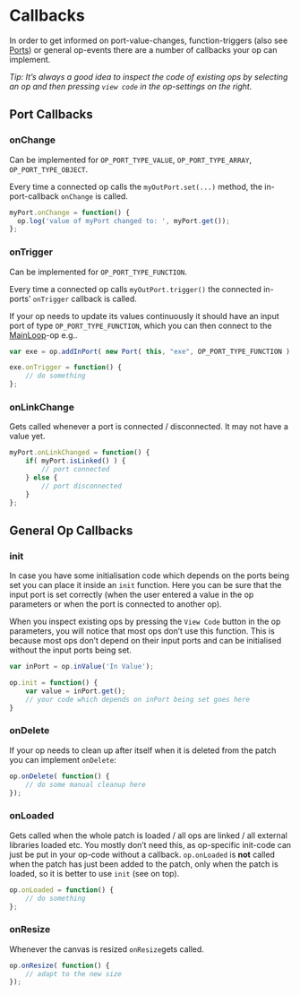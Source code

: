 # Callbacks

In order to get informed on port-value-changes, function-triggers (also see [Ports](../dev_creating_ports/dev_creating_ports.md)) or general op-events there are a number of callbacks your op can implement.

*Tip: It’s always a good idea to inspect the code of existing ops by selecting an op and then pressing `view code` in the op-settings on the right.*  

## Port Callbacks

### onChange

Can be implemented for `OP_PORT_TYPE_VALUE`, `OP_PORT_TYPE_ARRAY`, `OP_PORT_TYPE_OBJECT`.  

Every time a connected op calls the `myOutPort.set(...)` method, the in-port-callback `onChange` is called.

```javascript
myPort.onChange = function() {
  op.log('value of myPort changed to: ', myPort.get());
};
```

### onTrigger

Can be implemented for `OP_PORT_TYPE_FUNCTION`.  

Every time a connected op calls `myOutPort.trigger()` the connected in-ports’ `onTrigger` callback is called.

If your op needs to update its values continuously it should have an input port of type `OP_PORT_TYPE_FUNCTION`, which you can then connect to the [MainLoop](../ops/Ops.Gl.MainLoop/Ops.Gl.MainLoop.md)-op e.g..

```javascript
var exe = op.addInPort( new Port( this, "exe", OP_PORT_TYPE_FUNCTION ) );

exe.onTrigger = function() {
	// do something
};
```


### onLinkChange

Gets called whenever a port is connected / disconnected. It may not have a value yet.

```javascript
myPort.onLinkChanged = function() {
	if( myPort.isLinked() ) {
		// port connected  
	} else {
		// port disconnected
	}
};
```

## General Op Callbacks

### init

In case you have some initialisation code which depends on the ports being set you can place it inside an `init` function. Here you can be sure that the input port is set correctly (when the user entered a value in the op parameters or when the port is connected to another op).

When you inspect existing ops by pressing the `View Code` button in the op parameters, you will notice that most ops don’t use this function. This is because most ops don’t depend on their input ports and can be initialised without the input ports being set.



```javascript
var inPort = op.inValue('In Value');

op.init = function() {
	var value = inPort.get();
    // your code which depends on inPort being set goes here
}
```

### onDelete

If your op needs to clean up after itself when it is deleted from the patch you can implement `onDelete`:

```javascript
op.onDelete( function() {
	// do some manual cleanup here
});
```

### onLoaded

Gets called when the whole patch is loaded / all ops are linked / all external libraries loaded etc. You mostly don’t need this, as op-specific init-code can just be put in your op-code without a callback. `op.onLoaded` is **not** called when the patch has just been added to the patch, only when the patch is loaded, so it is better to use `init` (see on top).

```javascript
op.onLoaded = function() {
	// do something
};
```

### onResize

Whenever the canvas is resized `onResize`gets called.

```javascript
op.onResize( function() {
	// adapt to the new size
});
```
